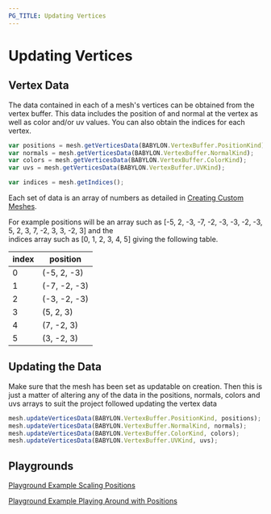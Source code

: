 ```yaml
---
PG_TITLE: Updating Vertices
---
```


# Updating Vertices

## Vertex Data

The data contained in each of a mesh's vertices can be obtained from the vertex buffer. This data includes the position of and normal at the vertex 
as well as color and/or uv values. You can also obtain the indices for each vertex. 

```javascript
var positions = mesh.getVerticesData(BABYLON.VertexBuffer.PositionKind);
var normals = mesh.getVerticesData(BABYLON.VertexBuffer.NormalKind);
var colors = mesh.getVerticesData(BABYLON.VertexBuffer.ColorKind);
var uvs = mesh.getVerticesData(BABYLON.VertexBuffer.UVKind);

var indices = mesh.getIndices();
```
Each set of data is an array of numbers as detailed in [Creating Custom Meshes](/advanced/Custom.html). 

For example positions will be an array such as [-5, 2, -3, -7, -2, -3, -3, -2, -3, 5, 2, 3, 7, -2, 3, 3, -2, 3] and the  
indices array such as [0, 1, 2, 3, 4, 5] giving the following table.

index|position
-----|----
0| (-5, 2, -3)
1| (-7, -2, -3)
2| (-3, -2, -3)
3| (5, 2, 3)
4| (7, -2, 3)
5| (3, -2, 3)

## Updating the Data

Make sure that the mesh has been set as updatable on creation. Then this is just a matter of altering any of the data in the positions, normals, colors and uvs arrays to suit the project followed updating the vertex data 

```javascript
mesh.updateVerticesData(BABYLON.VertexBuffer.PositionKind, positions);
mesh.updateVerticesData(BABYLON.VertexBuffer.NormalKind, normals);
mesh.updateVerticesData(BABYLON.VertexBuffer.ColorKind, colors);
mesh.updateVerticesData(BABYLON.VertexBuffer.UVKind, uvs);
```

## Playgrounds

[Playground Example Scaling Positions](http://www.babylonjs-playground.com/#VE6GP#4)

[Playground Example Playing Around with Positions](http://www.babylonjs-playground.com/#VE6GP#2)


